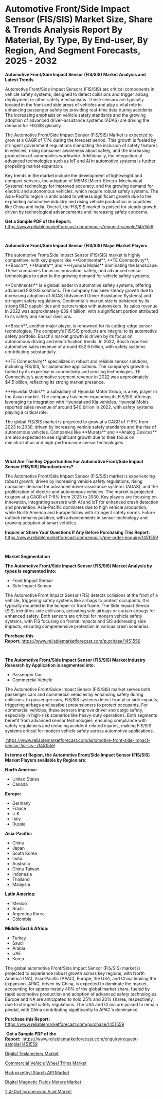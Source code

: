 <p><h1>Automotive Front/Side Impact Sensor (FIS/SIS) Market Size, Share & Trends Analysis Report By Material, By Type, By End-user, By Region, And Segment Forecasts, 2025 - 2032</h1></p><p><strong>Automotive Front/Side Impact Sensor (FIS/SIS) Market Analysis and Latest Trends</strong></p>
<p><p>Automotive Front/Side Impact Sensors (FIS/SIS) are critical components in vehicle safety systems, designed to detect collisions and trigger airbag deployment or other safety mechanisms. These sensors are typically located in the front and side areas of vehicles and play a vital role in enhancing passenger safety by providing real-time data during accidents. The increasing emphasis on vehicle safety standards and the growing adoption of advanced driver-assistance systems (ADAS) are driving the demand for FIS/SIS globally.</p><p>The Automotive Front/Side Impact Sensor (FIS/SIS) Market is expected to grow at a CAGR of 7.1% during the forecast period. This growth is fueled by stringent government regulations mandating the inclusion of safety features in vehicles, rising consumer awareness about safety, and the increasing production of automobiles worldwide. Additionally, the integration of advanced technologies such as IoT and AI in automotive systems is further propelling market expansion.</p><p>Key trends in the market include the development of lightweight and compact sensors, the adoption of MEMS (Micro-Electro-Mechanical Systems) technology for improved accuracy, and the growing demand for electric and autonomous vehicles, which require robust safety systems. The Asia-Pacific region is anticipated to witness significant growth due to the expanding automotive industry and rising vehicle production in countries like China and India. Overall, the FIS/SIS market is poised for steady growth, driven by technological advancements and increasing safety concerns.</p></p>
<p><strong>Get a Sample PDF of the Report:&nbsp;</strong> <a href="https://www.reliablemarketforecast.com/enquiry/request-sample/1451559?utm_campaign=2042&utm_medium=2&utm_source=Github&utm_content=ia&utm_term=23012025&utm_id=automotive-frontside-impact-sensor-fissis">https://www.reliablemarketforecast.com/enquiry/request-sample/1451559</a></p>
<p>&nbsp;</p>
<p><strong>Automotive Front/Side Impact Sensor (FIS/SIS) Major Market Players</strong></p>
<p><p>The automotive Front/Side Impact Sensor (FIS/SIS) market is highly competitive, with key players like **Continental**, **TE Connectivity**, **Bosch**, **Murata**, and **Hyundai Mobis** dominating the landscape. These companies focus on innovation, safety, and advanced sensor technologies to cater to the growing demand for vehicle safety systems.</p><p>**Continental** is a global leader in automotive safety systems, offering advanced FIS/SIS solutions. The company has seen steady growth due to increasing adoption of ADAS (Advanced Driver Assistance Systems) and stringent safety regulations. Continental’s market size is bolstered by its strong R&D capabilities and partnerships with automakers. Its sales revenue in 2022 was approximately €39.4 billion, with a significant portion attributed to its safety and sensor divisions.</p><p>**Bosch**, another major player, is renowned for its cutting-edge sensor technologies. The company’s FIS/SIS products are integral to its automotive safety portfolio. Bosch’s market growth is driven by its focus on autonomous driving and electrification trends. In 2022, Bosch reported automotive sales revenue of around €52.6 billion, with safety systems contributing substantially.</p><p>**TE Connectivity** specializes in robust and reliable sensor solutions, including FIS/SIS, for automotive applications. The company’s growth is fueled by its expertise in connectivity and sensing technologies. TE Connectivity’s automotive segment revenue in 2022 was approximately $4.5 billion, reflecting its strong market presence.</p><p>**Hyundai Mobis**, a subsidiary of Hyundai Motor Group, is a key player in the Asian market. The company has been expanding its FIS/SIS offerings, leveraging its integration with Hyundai and Kia vehicles. Hyundai Mobis reported sales revenue of around $40 billion in 2022, with safety systems playing a critical role.</p><p>The global FIS/SIS market is projected to grow at a CAGR of 7-9% from 2023 to 2030, driven by increasing vehicle safety standards and the rise of autonomous vehicles. Companies like **Murata** and **Analog Devices** are also expected to see significant growth due to their focus on miniaturization and high-performance sensor technologies.</p></p>
<p>&nbsp;</p>
<p><strong>What Are The Key Opportunities For Automotive Front/Side Impact Sensor (FIS/SIS) Manufacturers?</strong></p>
<p><p>The Automotive Front/Side Impact Sensor (FIS/SIS) market is experiencing robust growth, driven by increasing vehicle safety regulations, rising consumer demand for advanced driver-assistance systems (ADAS), and the proliferation of electric and autonomous vehicles. The market is projected to grow at a CAGR of 7-9% from 2023 to 2030. Key players are focusing on innovation, integrating sensors with AI and IoT for enhanced crash detection and prevention. Asia-Pacific dominates due to high vehicle production, while North America and Europe follow with stringent safety norms. Future outlook remains positive, with advancements in sensor technology and growing adoption of smart vehicles.</p></p>
<p><strong>Inquire or Share Your Questions If Any Before Purchasing This Report:</strong> <a href="https://www.reliablemarketforecast.com/enquiry/pre-order-enquiry/1451559?utm_campaign=2042&utm_medium=2&utm_source=Github&utm_content=ia&utm_term=23012025&utm_id=automotive-frontside-impact-sensor-fissis">https://www.reliablemarketforecast.com/enquiry/pre-order-enquiry/1451559</a></p>
<p>&nbsp;</p>
<p><strong>Market Segmentation</strong></p>
<p><strong>The Automotive Front/Side Impact Sensor (FIS/SIS) Market Analysis by types is segmented into:</strong></p>
<p><ul><li>Front Impact Sensor</li><li>Side Impact Sensor</li></ul></p>
<p><p>The Automotive Front Impact Sensor (FIS) detects collisions at the front of a vehicle, triggering safety systems like airbags to protect occupants. It is typically mounted in the bumper or front frame. The Side Impact Sensor (SIS) identifies side collisions, activating side airbags or curtain airbags for enhanced safety. Both sensors are critical for modern vehicle safety systems, with FIS focusing on frontal impacts and SIS addressing side impacts, ensuring comprehensive protection in various crash scenarios.</p></p>
<p><strong>Purchase this Report:&nbsp;</strong><a href="https://www.reliablemarketforecast.com/purchase/1451559?utm_campaign=2042&utm_medium=2&utm_source=Github&utm_content=ia&utm_term=23012025&utm_id=automotive-frontside-impact-sensor-fissis">https://www.reliablemarketforecast.com/purchase/1451559</a></p>
<p>&nbsp;</p>
<p><strong>The Automotive Front/Side Impact Sensor (FIS/SIS) Market Industry Research by Application is segmented into:</strong></p>
<p><ul><li>Passenger Car</li><li>Commercial Vehicle</li></ul></p>
<p><p>The Automotive Front/Sside Impact Sensor (FIS/SIS) market serves both passenger cars and commercial vehicles by enhancing safety during collisions. In passenger cars, FIS/SIS systems detect frontal or side impacts, triggering airbags and seatbelt pretensioners to protect occupants. For commercial vehicles, these sensors improve driver and cargo safety, especially in high-risk scenarios like heavy-duty operations. Both segments benefit from advanced sensor technologies, ensuring compliance with safety regulations and reducing accident-related injuries, making FIS/SIS systems critical for modern vehicle safety across automotive applications.</p></p>
<p><a href="https://www.reliablemarketforecast.com/automotive-front-side-impact-sensor-fis-sis--r1451559?utm_campaign=2042&utm_medium=2&utm_source=Github&utm_content=ia&utm_term=23012025&utm_id=automotive-frontside-impact-sensor-fissis">&nbsp;https://www.reliablemarketforecast.com/automotive-front-side-impact-sensor-fis-sis--r1451559</a></p>
<p><strong>In terms of Region, the Automotive Front/Side Impact Sensor (FIS/SIS) Market Players available by Region are:</strong></p>
<p>
    <p> <strong> North America: </strong>
        <ul>
            <li>United States</li>
            <li>Canada</li>
        </ul>
        </p> 
    <p> <strong> Europe: </strong>
        <ul>
            <li>Germany</li>
            <li>France</li>
            <li>U.K.</li>
            <li>Italy</li>
            <li>Russia</li>
        </ul>
        </p> 
    <p> <strong> Asia-Pacific: </strong>
        <ul>
            <li>China</li>
            <li>Japan</li>
            <li>South Korea</li>
            <li>India</li>
            <li>Australia</li>
            <li>China Taiwan</li>
            <li>Indonesia</li>
            <li>Thailand</li>
            <li>Malaysia</li>
        </ul>
        </p> 
    <p> <strong> Latin America: </strong>
        <ul>
            <li>Mexico</li>
            <li>Brazil</li>
            <li>Argentina Korea</li>
            <li>Colombia</li>
        </ul>
        </p> 
    <p> <strong> Middle East & Africa: </strong>
        <ul>
            <li>Turkey</li>
            <li>Saudi</li>
            <li>Arabia</li>
            <li>UAE</li>
            <li>Korea</li>
        </ul>
    </p>
    </p>
<p><p>The global automotive Front/Side Impact Sensor (FIS/SIS) market is projected to experience robust growth across key regions, with North America (NA), Asia-Pacific (APAC), Europe, the USA, and China leading the expansion. APAC, driven by China, is expected to dominate the market, accounting for approximately 40% of the global market share, fueled by rapid automotive production and adoption of advanced safety technologies. Europe and NA are anticipated to hold 25% and 20% shares, respectively, due to stringent safety regulations. The USA and China are poised to remain pivotal, with China contributing significantly to APAC's dominance.</p></p>
<p><strong>Purchase this Report: </strong><a href="https://www.reliablemarketforecast.com/purchase/1451559?utm_campaign=2042&utm_medium=2&utm_source=Github&utm_content=ia&utm_term=23012025&utm_id=automotive-frontside-impact-sensor-fissis">https://www.reliablemarketforecast.com/purchase/1451559</a></p>
<p>&nbsp;<strong>Get a Sample PDF of the Report:&nbsp;&nbsp;</strong><a href="https://www.reliablemarketforecast.com/enquiry/request-sample/1451559?utm_campaign=2042&utm_medium=2&utm_source=Github&utm_content=ia&utm_term=23012025&utm_id=automotive-frontside-impact-sensor-fissis">https://www.reliablemarketforecast.com/enquiry/request-sample/1451559</a></p>
<p><strong></strong></p>
<p><p><a href="https://www.linkedin.com/pulse/digital-teslameters-market-size-industry-outlook-detailed-b2mzf?utm_campaign=2042&utm_medium=2&utm_source=Github&utm_content=ia&utm_term=23012025&utm_id=automotive-frontside-impact-sensor-fissis">Digital Teslameters Market</a></p><p><a href="https://www.linkedin.com/pulse/overview-commercial-vehicle-wheel-trims-markets-expected-compoundannual-yuzpf?utm_campaign=2042&utm_medium=2&utm_source=Github&utm_content=ia&utm_term=23012025&utm_id=automotive-frontside-impact-sensor-fissis">Commercial Vehicle Wheel Trims Market</a></p><p><a href="https://www.linkedin.com/pulse/overview-hydroxyethyl-starch-api-market-2025-2032-growth-rotpc?utm_campaign=2042&utm_medium=2&utm_source=Github&utm_content=ia&utm_term=23012025&utm_id=automotive-frontside-impact-sensor-fissis">Hydroxyethyl Starch API Market</a></p><p><a href="https://www.linkedin.com/pulse/forecasting-growth-digital-magnetic-fields-meters-market-mru4f?utm_campaign=2042&utm_medium=2&utm_source=Github&utm_content=ia&utm_term=23012025&utm_id=automotive-frontside-impact-sensor-fissis">Digital Magnetic Fields Meters Market</a></p><p><a href="https://www.linkedin.com/pulse/projected-growth-24-dichlorobenzoic-acid-market-from-2025-2032-9nbbf?utm_campaign=2042&utm_medium=2&utm_source=Github&utm_content=ia&utm_term=23012025&utm_id=automotive-frontside-impact-sensor-fissis">2,4-Dichlorobenzoic Acid Market</a></p></p>